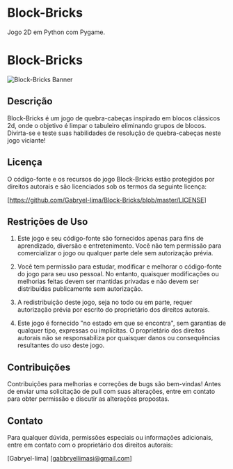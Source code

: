 # Block-Bricks
Jogo 2D em Python com Pygame.

# Block-Bricks

![Block-Bricks Banner](assets/logo.ico)

## Descrição

Block-Bricks é um jogo de quebra-cabeças inspirado em blocos clássicos 2d, onde o objetivo é limpar o tabuleiro eliminando grupos de blocos. Divirta-se e teste suas habilidades de resolução de quebra-cabeças neste jogo viciante!

## Licença

O código-fonte e os recursos do jogo Block-Bricks estão protegidos por direitos autorais e são licenciados sob os termos da seguinte licença:

[https://github.com/Gabryel-lima/Block-Bricks/blob/master/LICENSE]

## Restrições de Uso

1. Este jogo e seu código-fonte são fornecidos apenas para fins de aprendizado, diversão e entretenimento. Você não tem permissão para comercializar o jogo ou qualquer parte dele sem autorização prévia.

2. Você tem permissão para estudar, modificar e melhorar o código-fonte do jogo para seu uso pessoal. No entanto, quaisquer modificações ou melhorias feitas devem ser mantidas privadas e não devem ser distribuídas publicamente sem autorização.

3. A redistribuição deste jogo, seja no todo ou em parte, requer autorização prévia por escrito do proprietário dos direitos autorais.

4. Este jogo é fornecido "no estado em que se encontra", sem garantias de qualquer tipo, expressas ou implícitas. O proprietário dos direitos autorais não se responsabiliza por quaisquer danos ou consequências resultantes do uso deste jogo.

## Contribuições

Contribuições para melhorias e correções de bugs são bem-vindas! Antes de enviar uma solicitação de pull com suas alterações, entre em contato para obter permissão e discutir as alterações propostas.

## Contato

Para qualquer dúvida, permissões especiais ou informações adicionais, entre em contato com o proprietário dos direitos autorais:

[Gabryel-lima]
[gabbryellimasi@gmail.com]

